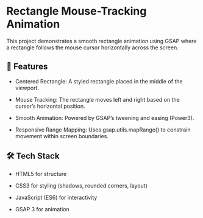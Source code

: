 # Rectangle Mouse-Tracking Animation

This project demonstrates a smooth rectangle animation using GSAP where a rectangle follows the mouse cursor horizontally across the screen.

## 🚀 Features

- Centered Rectangle: A styled rectangle placed in the middle of the viewport.

- Mouse Tracking: The rectangle moves left and right based on the cursor’s horizontal position.

- Smooth Animation: Powered by GSAP’s tweening and easing (Power3).

- Responsive Range Mapping: Uses gsap.utils.mapRange() to constrain movement within screen boundaries.

## 🛠️ Tech Stack

- HTML5 for structure

- CSS3 for styling (shadows, rounded corners, layout)

- JavaScript (ES6) for interactivity

- GSAP 3 for animation
